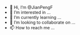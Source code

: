 - 👋 Hi, I’m @JianPengF
- 👀 I’m interested in ...
- 🌱 I’m currently learning ...
- 💞️ I’m looking to collaborate on ...
- 📫 How to reach me ...

<!---
JianPengF/JianPengF is a ✨ special ✨ repository because its `README.md` (this file) appears on your GitHub profile.
You can click the Preview link to take a look at your changes.
--->
